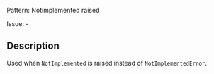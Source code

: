Pattern: Notimplemented raised

Issue: -

## Description

Used when `NotImplemented` is raised instead of `NotImplementedError`.